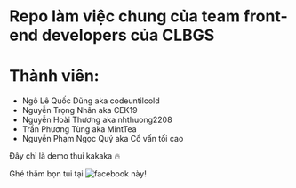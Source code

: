 # Repo làm việc chung của team front-end developers của CLBGS

# Thành viên:
- Ngô Lê Quốc Dũng aka codeuntilcold
- Nguyễn Trọng Nhân aka CEK19
- Nguyễn Hoài Thương aka nhthuong2208
- Trần Phương Tùng aka MintTea
- Nguyễn Phạm Ngọc Quý aka Cố vấn tối cao

Đây chỉ là demo thui kakaka 🔥

Ghé thăm bọn tui tại ![facebook này](https://fb.com/clbgsbk)!
